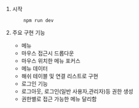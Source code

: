 1. 시작

   ```
       npm run dev
   ```

2. 주요 구현 기능
   - 메뉴
    - 마우스 접근시 드롭다운
    - 마우스 위치한 메뉴 포커스
   - 메뉴 데이터
    - 해쉬 테이블 및 연결 리스트로 구현
   - 로그인 기능
    - 로그아웃, 로그인(일반 사용자,관리자)등 권한 생성
    - 권한별로 접근 가능한 메뉴 달리함
